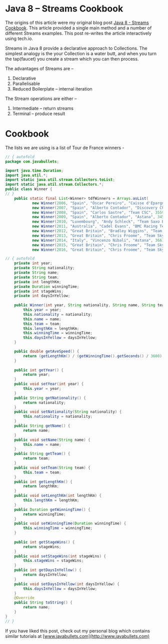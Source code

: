 # Java 8 – Streams Cookbook
 
The origins of this article were my original blog post [Java 8 - Streams Cookbook](https://www.javabullets.com/java-8-streams-cookbook/). This article provided a single main method and a number of different Streams examples. This post re-writes the article interactively using tech.io.

Streams in Java 8 provide a declarative approach to Collections. The simplest analogy is the your Collection is a water butt, and when you turn the tap(faucet) you create a stream which you can then process.

The advantages of Streams are – 

1. Declarative
2. Parallelisable
3. Reduced Boilerplate – internal iteration

The Stream operations are either –

1. Intermediate – return streams
2. Terminal – produce result

# Cookbook

The lists we are using is a list of Tour de France winners -

```java
// { autofold
package com.javabullets;

import java.time.Duration;
import java.util.*;
import static java.util.stream.Collectors.toList;
import static java.util.stream.Collectors.*;
public class Winner {
// }
    public static final List<Winner> tdfWinners = Arrays.asList(
            new Winner(2006, "Spain", "Óscar Pereiro", "Caisse d'Epargne–Illes Balears", 3657, Duration.parse("PT89H40M27S"), 8),
            new Winner(2007, "Spain", "Alberto Contador", "Discovery Channel", 3570, Duration.parse("PT91H00M26S"), 4),
            new Winner(2008, "Spain", "Carlos Sastre", "Team CSC", 3559, Duration.parse("PT87H52M52S"), 5),
            new Winner(2009, "Spain", "Alberto Contador", "Astana", 3459, Duration.parse("PT85H48M35S"), 7),
            new Winner(2010, "Luxembourg", "Andy Schleck", "Team Saxo Bank", 3642, Duration.parse("PT91H59M27S"), 12),
            new Winner(2011, "Australia", "Cadel Evans", "BMC Racing Team", 3430, Duration.parse("PT86H12M22S"), 2),
            new Winner(2012, "Great Britain", "Bradley Wiggins", "Team Sky", 3496, Duration.parse("PT87H34M47S"), 14),
            new Winner(2013, "Great Britain", "Chris Froome", "Team Sky", 3404, Duration.parse("PT83H56M20S"), 14),
            new Winner(2014, "Italy", "Vincenzo Nibali", "Astana", 3661, Duration.parse("PT89H59M06S"), 19),
            new Winner(2015, "Great Britain", "Chris Froome", "Team Sky", 3360, Duration.parse("PT84H46M14S"), 16),
            new Winner(2016, "Great Britain", "Chris Froome", "Team Sky", 3529, Duration.parse("PT89H04M48S"), 14 ));

// { autofold
    private int year;
    private String nationality;
    private String name;
    private String team;
    private int lengthKm;
    private Duration winningTime;
    private int stageWins;
    private int daysInYellow;
    
    public Winner(int year, String nationality, String name, String team, int lengthKm, Duration winningTime, int daysInYellow) {
        this.year = year;
        this.nationality = nationality;
        this.name = name;
        this.team = team;
        this.lengthKm = lengthKm;
        this.winningTime = winningTime;
        this.daysInYellow = daysInYellow;
    }

    public double getAveSpeed() {
        return (getLengthKm() / (getWinningTime().getSeconds() / 3600) );
    }
    
    public int getYear() {
        return year;
    }
    public void setYear(int year) {
        this.year = year;
    }
    public String getNationality() {
        return nationality;
    }
    public void setNationality(String nationality) {
        this.nationality = nationality;
    }
    public String getName() {
        return name;
    }
    public void setName(String name) {
        this.name = name;
    }
    public String getTeam() {
        return team;
    }
    public void setTeam(String team) {
        this.team = team;
    }
    public int getLengthKm() {
        return lengthKm;
    }
    public void setLengthKm(int lengthKm) {
        this.lengthKm = lengthKm;
    }
    public Duration getWinningTime() {
        return winningTime;
    }
    public void setWinningTime(Duration winningTime) {
        this.winningTime = winningTime;
    }
    
    public int getStageWins() {
        return stageWins;
    }
    public void setStageWins(int stageWins) {
        this.stageWins = stageWins;
    }
    public int getDaysInYellow() {
        return daysInYellow;
    }
    public void setDaysInYellow(int daysInYellow) {
        this.daysInYellow = daysInYellow;
    }
    @Override
    public String toString() {
        return name;
    }    
}
// }
```


If you have liked this post, check out my personal blog which contains similar tutorials at [www.javabullets.com](http://www.javabullets.com)
